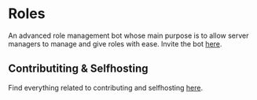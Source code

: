 # Roles
An advanced role management bot whose main purpose is to allow server managers to manage and give roles with ease. Invite the bot [here](#).

## Contributiting & Selfhosting
Find everything related to contributing and selfhosting [here](https://github.com/Otter-Bots/Roles/blob/main/CONTRIBUTIONS.md).
